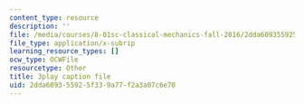 ```yaml
---
content_type: resource
description: ''
file: /media/courses/8-01sc-classical-mechanics-fall-2016/2dda609355925f339a77f2a3a07c6e70_1GvCIlHihEA.vtt
file_type: application/x-subrip
learning_resource_types: []
ocw_type: OCWFile
resourcetype: Other
title: 3play caption file
uid: 2dda6093-5592-5f33-9a77-f2a3a07c6e70
---
```

